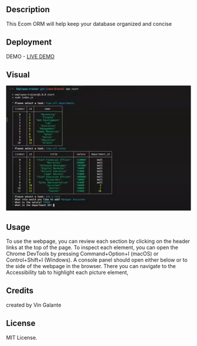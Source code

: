 ## Description

This Ecom ORM will help keep your database organized and concise 


## Deployment

DEMO - [LIVE DEMO](https://drive.google.com/file/d/1B45-GUFFraQkn-C4fk6g1Inpg-UVha8H/view)


## Visual

<img src="./Assets/img.png" >

## Usage

To use the webpage, you can review each section by clicking on the header links at the top of the page. To inspect each element, you can open the Chrome DevTools by pressing Command+Option+I (macOS) or Control+Shift+I (Windows). A console panel should open either below or to the side of the webpage in the browser. There you can navigate to the Accessibility tab to highlight each picture element,

## Credits

created by Vin Galante

## License

MIT License.
